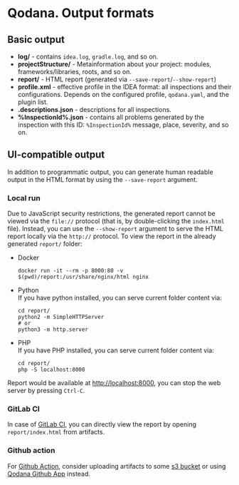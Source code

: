 # Qodana. Output formats

## Basic output

- **log/**  - contains  `idea.log`, `gradle.log`, and so on.
- **projectStructure/** - Metainformation about your project: modules, frameworks/libraries, roots, and so on.
- **report/** - HTML report (generated via `--save-report`/`--show-report`)
- **profile.xml** - effective profile in the IDEA format: all inspections and their configurations. Depends on the configured profile, `qodana.yaml`, and the plugin list.
- **.descriptions.json** - descriptions for all inspections.
- **%InspectionId%.json** - contains all problems generated by the inspection with this ID: `%InspectionId%` message, place, severity, and so on.


## UI-compatible output

In addition to programmatic output, you can generate human readable output in the HTML format by using the `--save-report` argument. 

### Local run

Due to JavaScript security restrictions, the generated report cannot be viewed via the `file://` protocol (that is, by double-clicking the `index.html` file). Instead, you can use the `--show-report` argument to serve the HTML report locally via the `http://` protocol.
To view the report in the already generated `report/` folder:
 - Docker
    ```
    docker run -it --rm -p 8000:80 -v $(pwd)/report:/usr/share/nginx/html nginx
    ```  
 - Python  
    If you have python installed, you can serve current folder content via:
    ```
    cd report/
    python2 -m SimpleHTTPServer
    # or
    python3 -m http.server
    ```
 - PHP  
    If you have PHP installed, you can serve current folder content via:
    ```
    cd report/
    php -S localhost:8000
    ```
Report would be available at [http://localhost:8000](http://localhost:8000), you can stop the web server by pressing `Ctrl-C`.

### GitLab CI

In case of [GitLab CI](https://github.com/JetBrains/Qodana/tree/main/Docker#quick-start-with-recommended-profile), you can directly view the report by opening `report/index.html` from artifacts. 

### Github action

For [Github Action](https://github.com/JetBrains/Qodana/tree/main/Docker#quick-start-with-recommended-profile), consider uploading artifacts to some [s3 bucket](https://docs.aws.amazon.com/AmazonS3/latest/user-guide/static-website-hosting.html) or using [Qodana Github App](https://github.com/JetBrains/Qodana/blob/main/GitHub/README.md#qodana-github-app) instead.
